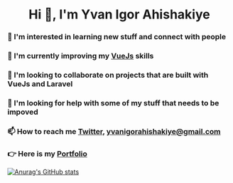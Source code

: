 <h1 align="center"> Hi 👋, I'm Yvan Igor Ahishakiye</h1>
<h3 align="left"> 👀 I'm interested in learning new stuff and connect with people</h3>
<h3 align="left"> 🌱 I'm currently improving my <a href="https://vuejs.org/guide/introduction.html">VueJs</a> skills</h3>
<h3 align="left"> 💞 I'm looking to collaborate on projects that are built with VueJs and Laravel</h3>
<h3 align="left"> 🤝 I'm looking for help with some of my stuff that needs to be impoved</h3>
<h3 align="left"> 📫 How to reach me <a href="https://twitter.com/YvanAhishakiye">Twitter</a>, <a href="#">yvanigorahishakiye@gmail.com</a></h3>
<h3 align="left"> 👉 Here is my <a href="https://ahishakiye.netlify.app/#/">Portfolio</a></h3>



[![Anurag's GitHub stats](https://github-readme-stats.vercel.app/api?username=ahishakiyeyv)](https://github.com/ahishakiyeyv/github-readme-stats)
